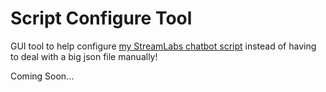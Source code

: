 # Script Configure Tool

GUI tool to help configure [my StreamLabs chatbot script](https://github.com/PoodleSlayer/StreamLabsScripts/tree/master/GameCommands) instead of having to deal with a big json file manually!

Coming Soon...